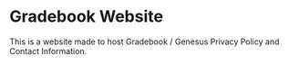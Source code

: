 # Gradebook Website

This is a website made to host Gradebook / Genesus Privacy Policy and Contact Information.
